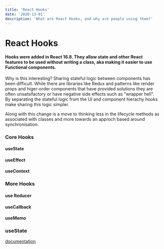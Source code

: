 ```yaml
---
title: 'React Hooks'
date: '2020-13-01'
description: 'What are React Hooks, and why are people using them?'
---
```


# React Hooks

#### Hooks were added in React 16.8. They allow state and other React features to be used without writing a class, aka making it easier to use Functional components. 

Why is this interesting? Sharing stateful logic between components has been difficult. While there are libraries like Redux and patterns like render props and higer-order components that have provided solutions they are often unsatsifactory or have negative side effects such as "wrapper hell". By separating the stateful logic from the UI and component hierachy hooks make sharing this logic simpler. 

Along with this change is a move to thinking less in the lifecycle methods as associated with classes and more towards an approch based around synchronisation. 

### Core Hooks

#### useState

#### useEffect

#### useContext

### More Hooks

#### use Reducer

#### useCallback

#### useMemo

### useState

[documentation](https://reactjs.org/docs/hooks-overview.html)
